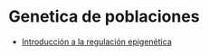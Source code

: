 # Genetica de poblaciones

- [Introducción a la regulación epigenética](https://smelgar.github.io/Genetica_de_poblaciones/GPyF.html)


